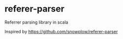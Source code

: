 # referer-parser
Referrer parsing library in scala

Inspired by https://github.com/snowplow/referer-parser
